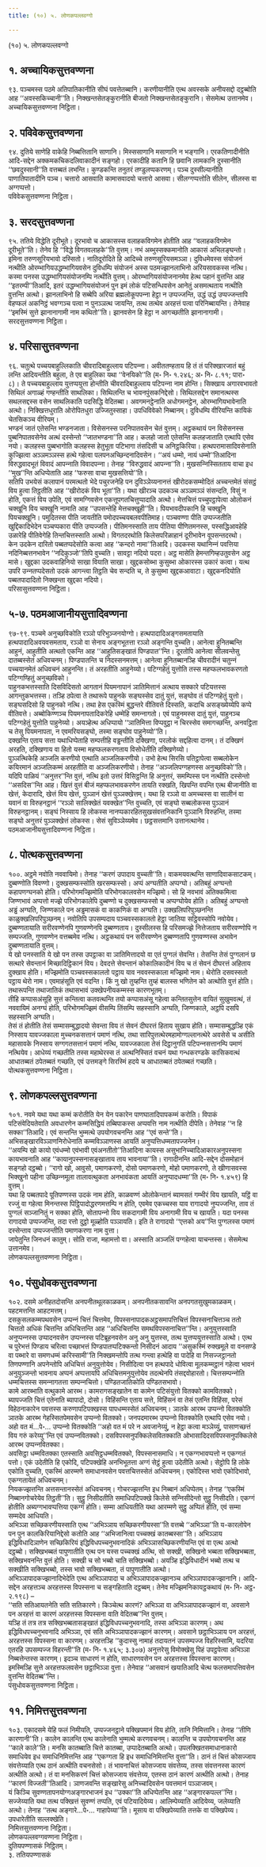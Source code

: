 ```yaml
---
title: (१०) ५. लोणकपल्‍लवग्गो

---
```

(१०) ५. लोणकपल्‍लवग्गो  


## १. अच्‍चायिकसुत्तवण्णना

९३. पञ्‍चमस्स पठमे अतिपातिकानीति सीघं पवत्तेतब्बानि। करणीयानीति एत्थ अवस्सके अनीयसद्दो दट्ठब्बोति आह ‘‘अवस्सकिच्‍चानी’’ति। निक्खन्तसेतङ्कुरानीति बीजतो निक्खन्तसेतङ्कुरानि। सेसमेत्थ उत्तानमेव।  
अच्‍चायिकसुत्तवण्णना निट्ठिता।  


## २. पविवेकसुत्तवण्णना

९४. दुतिये साणेहि वाकेहि निब्बत्तितानि साणानि। मिस्ससाणानि मसाणानि न भङ्गानि। एरकतिणादीनीति आदि-सद्देन अक्‍कमकचिकदलिवाकादीनं सङ्गहो। एरकादीहि कतानि हि छवानि लामकानि दुस्सानीति ‘‘छवदुस्सानी’’ति वत्तब्बतं लभन्ति। कुण्डकन्ति तनुतरं तण्डुलप्पकरणम्। पञ्‍च दुस्सील्यानीति पाणातिपातादीनि पञ्‍च। चत्तारो आसवाति कामासवादयो चत्तारो आसवा। सीलग्गप्पत्तोति सीलेन, सीलस्स वा अग्गप्पत्तो।  
पविवेकसुत्तवण्णना निट्ठिता।  


## ३. सरदसुत्तवण्णना

९५. ततिये विद्धेति दूरीभूते। दूरभावो च आकासस्स वलाहकविगमेन होतीति आह ‘‘वलाहकविगमेन दूरीभूते’’ति। तेनेव हि ‘‘विद्धे विगतवलाहके’’ति वुत्तम्। नभं अब्भुस्सक्‍कमानोति आकासं अभिलङ्घन्तो। इमिना तरुणसूरियभावो दस्सितो। नातिदूरोदिते हि आदिच्‍चे तरुणसूरियसमञ्‍ञा। दुविधमेवस्स संयोजनं नत्थीति ओरम्भागियउद्धम्भागियवसेन दुविधम्पि संयोजनं अस्स पठमज्झानलाभिनो अरियसावकस्स नत्थि। कस्मा पनस्स उद्धम्भागियसंयोजनम्पि नत्थीति वुत्तम्। ओरम्भागियसंयोजनानमेव हेत्थ पहानं वुत्तन्ति आह ‘‘इतरम्पी’’तिआदि, इतरं उद्धम्भागियसंयोजनं पुन इमं लोकं पटिसन्धिवसेन आनेतुं असमत्थताय नत्थीति वुत्तन्ति अत्थो। झानलाभिनो हि सब्बेपि अरिया ब्रह्मलोकूपपन्‍ना हेट्ठा न उप्पज्‍जन्ति, उद्धं उद्धं उप्पज्‍जन्तापि वेहप्फलं अकनिट्ठं भवग्गञ्‍च पत्वा न पुनञ्‍ञत्थ जायन्ति, तत्थ तत्थेव अरहत्तं पत्वा परिनिब्बायन्ति। तेनेवाह ‘‘इमस्मिं सुत्ते झानानागामी नाम कथितो’’ति। झानवसेन हि हेट्ठा न आगच्छतीति झानानागामी।  
सरदसुत्तवण्णना निट्ठिता।  


## ४. परिसासुत्तवण्णना

९६. चतुत्थे पच्‍चयबाहुल्‍लिकाति चीवरादिबाहुल्‍लाय पटिपन्‍ना। अवीततण्हताय हि तं तं परिक्खारजातं बहुं लन्ति आदियन्तीति बहुला, ते एव बाहुलिका यथा ‘‘वेनयिको’’ति (म॰ नि॰ १.२४६; अ॰ नि॰ ८.११; पारा॰ ८)। ते पच्‍चयबाहुल्‍लाय युत्तप्पयुत्ता होन्तीति चीवरादिबाहुल्‍लाय पटिपन्‍ना नाम होन्ति। सिक्खाय अगारवभावतो सिथिलं अगाळ्हं गण्हन्तीति साथलिका। सिथिलन्ति च भावनपुंसकनिद्देसो। सिथिलसद्देन समानत्थस्स सथलसद्दस्स वसेन साथलिकाति पदसिद्धि वेदितब्बा। अवगमनट्ठेनाति अधोगमनट्ठेन, ओरम्भागियभावेनाति अत्थो। निक्खित्तधुराति ओरोपितधुरा उज्‍जितुस्साहा। उपधिविवेको निब्बानम्। दुविधम्पि वीरियन्ति कायिकं चेतसिकञ्‍च वीरियम्।  
भण्डनं जातं एतेसन्ति भण्डनजाता। विसेसनस्स परनिपातवसेन चेतं वुत्तम्। अट्ठकथायं पन विसेसनस्स पुब्बनिपातवसेनेव अत्थं दस्सेन्तो ‘‘जातभण्डना’’ति आह। कलहो जातो एतेसन्ति कलहजाताति एत्थापि एसेव नयो। कलहस्स पुब्बभागोति कलहस्स हेतुभूता पटिभागा तंसदिसी च अनिट्ठकिरिया। हत्थपरामासादिवसेनाति कुज्झित्वा अञ्‍ञमञ्‍ञस्स हत्थे गहेत्वा पलपनअच्छिन्दनादिवसेन। ‘‘अयं धम्मो, नायं धम्मो’’तिआदिना विरुद्धवादभूतं विवादं आपन्‍नाति विवादपन्‍ना। तेनाह ‘‘विरुद्धवादं आपन्‍ना’’ति। मुखसन्‍निस्सितताय वाचा इध ‘‘मुख’’न्ति अधिप्पेताति आह ‘‘फरुसा वाचा मुखसत्तियो’’ति।  
सतिपि उभयेसं कलापानं परमत्थतो भेदे पचुरजनेहि पन दुविञ्‍ञेय्यनानत्तं खीरोदकसम्मोदितं अच्‍चन्तमेतं संसट्ठं विय हुत्वा तिट्ठतीति आह ‘‘खीरोदकं विय भूता’’ति। यथा खीरञ्‍च उदकञ्‍च अञ्‍ञमञ्‍ञं संसन्दति, विसुं न होति, एकत्तं विय उपेति, एवं सामग्गिवसेन एकत्तूपगतचित्तुप्पादाति अत्थो। मेत्तचित्तं पच्‍चुपट्ठापेत्वा ओलोकनं चक्खूनि विय चक्खूनि नामाति आह ‘‘उपसन्तेहि मेत्तचक्खूही’’ति। पियभावदीपकानि हि चक्खूनि पियचक्खूनि। पमुदितस्स पीति जायतीति पमोदपच्‍चयबलवपीतिमाह। पञ्‍चवण्णा पीति उप्पज्‍जतीति खुद्दिकादिभेदेन पञ्‍चप्पकारा पीति उप्पज्‍जति। पीतिमनस्साति ताय पीतिया पीणितमनस्स, पस्सद्धिआवहेहि उळारेहि पीतिवेगेहि तिन्तचित्तस्साति अत्थो। विगतदरथोति किलेसपरिळाहानं दूरीभावेन वूपसन्तदरथो।  
केन उदकेन दारितो पब्बतप्पदेसोति कत्वा आह ‘‘कन्दरो नामा’’तिआदि। उदकस्स यथानिन्‍नं पवत्तिया नदिनिब्बत्तनभावेन ‘‘नदिकुञ्‍जो’’तिपि वुच्‍चति। सावट्टा नदियो पदरा। अट्ठ मासेति हेमन्तगिम्हउतुवसेन अट्ठ मासे। खुद्दका उदकवाहिनियो साखा वियाति साखा। खुद्दकसोब्भा कुसुब्भा ओकारस्स उकारं कत्वा। यत्थ उपरि उन्‍नतप्पदेसतो उदकं आगन्त्वा तिट्ठति चेव सन्दति च, ते कुसुब्भा खुद्दकआवाटा। खुद्दकनदियोति पब्बतपादादितो निक्खन्ता खुद्दका नदियो।  
परिसासुत्तवण्णना निट्ठिता।  


## ५-७. पठमआजानीयसुत्तादिवण्णना

९७-९९. पञ्‍चमे अनुच्छविकोति रञ्‍ञो परिभुञ्‍जनयोग्गो। हत्थपादादिअङ्गसमतायाति हत्थपादादिअवयवसमताय, रञ्‍ञो वा सेनाय अङ्गभूतत्ता रञ्‍ञो अङ्गन्ति वुच्‍चति। आनेत्वा हुनितब्बन्ति आहुनं, आहुतीति अत्थतो एकन्ति आह ‘‘आहुतिसङ्खातं पिण्डपात’’न्ति। दूरतोपि आनेत्वा सीलवन्तेसु दातब्बस्सेतं अधिवचनम्। पिण्डपातन्ति च निदस्सनमत्तम्। आनेत्वा हुनितब्बानञ्हि चीवरादीनं चतुन्‍नं पच्‍चयानमेतं अधिवचनं आहुनन्ति। तं अरहतीति आहुनेय्यो। पटिग्गहेतुं युत्तोति तस्स महप्फलभावकरणतो पटिग्गण्हितुं अनुच्छविको।  
पाहुनकभत्तस्साति दिसविदिसतो आगतानं पियमनापानं ञातिमित्तानं अत्थाय सक्‍कारे पटियत्तस्स आगन्तुकभत्तस्स। तञ्हि ठपेत्वा ते तथारूपे पाहुनके सङ्घस्सेव दातुं युत्तं, सङ्घोव तं पटिग्गहेतुं युत्तो। सङ्घसदिसो हि पाहुनको नत्थि। तथा हेस एकस्मिं बुद्धन्तरे वीतिवत्ते दिस्सति, कदाचि असङ्ख्येय्येपि कप्पे वीतिवत्ते। अब्बोकिण्णञ्‍च पियमनापतादिकरेहि धम्मेहि समन्‍नागतो। एवं पाहुनमस्स दातुं युत्तं, पाहुनञ्‍च पटिग्गहेतुं युत्तोति पाहुनेय्यो। अयञ्हेत्थ अधिप्पायो ‘‘ञातिमित्ता विप्पवुट्ठा न चिरस्सेव समागच्छन्ति, अनवट्ठिता च तेसु पियमनापता, न एवमरियसङ्घो, तस्मा सङ्घोव पाहुनेय्यो’’ति।  
दक्खन्ति एताय सत्ता यथाधिप्पेताहि सम्पत्तीहि वड्ढन्तीति दक्खिणा, परलोकं सद्दहित्वा दानम्। तं दक्खिणं अरहति, दक्खिणाय वा हितो यस्मा महप्फलकरणताय विसोधेतीति दक्खिणेय्यो।  
पुञ्‍ञत्थिकेहि अञ्‍जलि करणीयो एत्थाति अञ्‍जलिकरणीयो। उभो हेत्थ सिरसि पतिट्ठापेत्वा सब्बलोकेन कयिरमानं अञ्‍जलिकम्मं अरहतीति वा अञ्‍जलिकरणीयो। तेनाह ‘‘अञ्‍जलिपग्गहणस्स अनुच्छविको’’ति।  
यदिपि पाळियं ‘‘अनुत्तर’’न्ति वुत्तं, नत्थि इतो उत्तरं विसिट्ठन्ति हि अनुत्तरं, समम्पिस्स पन नत्थीति दस्सेन्तो ‘‘असदिस’’न्ति आह। खित्तं वुत्तं बीजं महप्फलभावकरणेन तायति रक्खति, खिपन्ति वपन्ति एत्थ बीजानीति वा खेत्तं, केदारादि, खेत्तं विय खेत्तं, पुञ्‍ञानं खेत्तं पुञ्‍ञक्खेत्तम्। यथा हि रञ्‍ञो वा अमच्‍चस्स वा सालीनं वा यवानं वा विरुहनट्ठानं ‘‘रञ्‍ञो सालिक्खेतं यवक्खेत’’न्ति वुच्‍चति, एवं सङ्घो सब्बलोकस्स पुञ्‍ञानं विरुहनट्ठानम्। सङ्घं निस्साय हि लोकस्स नानप्पकारहितसुखसंवत्तनिकानि पुञ्‍ञानि विरुहन्ति, तस्मा सङ्घो अनुत्तरं पुञ्‍ञक्खेत्तं लोकस्स। सेसं सुविञ्‍ञेय्यमेव। छट्ठसत्तमानि उत्तानत्थानेव।  
पठमआजानीयसुत्तादिवण्णना निट्ठिता।  


## ८. पोत्थकसुत्तवण्णना

१००. अट्ठमे नवोति नववायिमो। तेनाह ‘‘करणं उपादाय वुच्‍चती’’ति। वाकमयवत्थन्ति साणादिवाकसाटकम्। दुब्बण्णोति विवण्णो। दुक्खसम्फस्सोति खरसम्फस्सो। अप्पं अग्घतीति अप्पग्घो। अतिबहुं अग्घन्तो कहापणग्घनको होति। परिभोगमज्झिमोति परिभोगकालवसेन मज्झिमो। सो हि नवभावं अतिक्‍कमित्वा जिण्णभावं अप्पत्तो मज्झे परिभोगकालेपि दुब्बण्णो च दुक्खसम्फस्सो च अप्पग्घोयेव होति। अतिबहुं अग्घन्तो अड्ढं अग्घति, जिण्णकाले पन अड्ढमासकं वा काकणिकं वा अग्घति। उक्खलिपरिपुञ्छनन्ति काळुक्खलिपरिपुञ्छनम्। नवोतिपि उपसम्पदाय पञ्‍चवस्सकालतो हेट्ठा जातिया सट्ठिवस्सोपि नवोयेव। दुब्बण्णतायाति सरीरवण्णेनपि गुणवण्णेनपि दुब्बण्णताय। दुस्सीलस्स हि परिसमज्झे नित्तेजताय सरीरवण्णोपि न सम्पज्‍जति, गुणवण्णेन वत्तब्बमेव नत्थि। अट्ठकथायं पन सरीरवण्णेन दुब्बण्णतापि गुणवण्णस्स अभावेन दुब्बण्णतायाति वुत्तम्।  
ये खो पनस्साति ये खो पन तस्स उपट्ठाका वा ञातिमित्तादयो वा एतं पुग्गलं सेवन्ति। तेसन्ति तेसं पुग्गलानं छ सत्थारे सेवन्तानं मिच्छादिट्ठिकानं विय। देवदत्ते सेवन्तानं कोकालिकादीनं विय च तं सेवनं दीघरत्तं अहिताय दुक्खाय होति। मज्झिमोति पञ्‍चवस्सकालतो पट्ठाय याव नववस्सकाला मज्झिमो नाम। थेरोति दसवस्सतो पट्ठाय थेरो नाम। एवमाहंसूति एवं वदन्ति। किं नु खो तुय्हन्ति तुय्हं बालस्स भणितेन को अत्थोति वुत्तं होति। तथारूपन्ति तथाजातिकं तथासभावं उक्खेपनीयकम्मस्स कारणभूतम्।  
तीहि कप्पासअंसूहि सुत्तं कन्तित्वा कतवत्थन्ति तयो कप्पासअंसू गहेत्वा कन्तितसुत्तेन वायितं सुखुमवत्थं, तं नववायिमं अनग्घं होति, परिभोगमज्झिमं वीसम्पि तिंसम्पि सहस्सानि अग्घति, जिण्णकाले, अट्ठपि दसपि सहस्सानि अग्घति।  
तेसं तं होतीति तेसं सम्मासम्बुद्धादयो सेवन्ता विय तं सेवनं दीघरत्तं हिताय सुखाय होति। सम्मासम्बुद्धञ्हि एकं निस्साय यावज्‍जकाला मुच्‍चनकसत्तानं पमाणं नत्थि, तथा सारिपुत्तत्थेरमहामोग्गल्‍लानत्थेरे अवसेसे च असीति महासावके निस्साय सग्गगतसत्तानं पमाणं नत्थि, यावज्‍जकाला तेसं दिट्ठानुगतिं पटिपन्‍नसत्तानम्पि पमाणं नत्थियेव। आधेय्यं गच्छतीति तस्स महाथेरस्स तं अत्थनिस्सितं वचनं यथा गन्धकरण्डके कासिकवत्थं आधातब्बतं ठपेतब्बतं गच्छति, एवं उत्तमङ्गे सिरस्मिं हदये च आधातब्बतं ठपेतब्बतं गच्छति।  
पोत्थकसुत्तवण्णना निट्ठिता।  


## ९. लोणकपल्‍लसुत्तवण्णना

१०१. नवमे यथा यथा कम्मं करोतीति येन येन पकारेन पाणघातादिपापकम्मं करोति। विपाकं पटिसंवेदियतेवाति अवधारणेन कम्मसिद्धियं तब्बिपाकस्स अप्पवत्ति नाम नत्थीति दीपेति। तेनेवाह ‘‘न हि सक्‍का’’तिआदि। एवं सन्तन्ति भुम्मत्थे उपयोगवचनन्ति आह ‘‘एवं सन्ते’’ति। अभिसङ्खारविञ्‍ञाणनिरोधेनाति कम्मविञ्‍ञाणस्स आयतिं अनुप्पत्तिधम्मतापज्‍जनेन।  
‘‘अयम्पि खो कायो एवंधम्मो एवंभावी एवंअनतीतो’’तिआदिना कायस्स असुभानिच्‍चादिआकारअनुपस्सना कायभावनाति आह ‘‘कायानुपस्सनासङ्खाताय ताय भावनाया’’ति। रागादीनन्ति आदि-सद्देन दोसमोहानं सङ्गहो दट्ठब्बो। ‘‘रागो खो, आवुसो, पमाणकरणो, दोसो पमाणकरणो, मोहो पमाणकरणो, ते खीणासवस्स भिक्खुनो पहीना उच्छिन्‍नमूला तालावत्थुकता अनभावंकता आयतिं अनुप्पादधम्मा’’ति (म॰ नि॰ १.४५९) हि वुत्तम्।  
यथा हि पब्बतपादे पूतिपण्णस्स उदकं नाम होति, काळवण्णं ओलोकेन्तानं ब्यामसतं गम्भीरं विय खायति, यट्ठिं वा रज्‍जुं वा गहेत्वा मिनन्तस्स पिट्ठिपादोद्धरणमत्तम्पि न होति, एवमेव एकच्‍चस्स याव रागादयो नुप्पज्‍जन्ति, ताव तं पुग्गलं सञ्‍जानितुं न सक्‍का होति, सोतापन्‍नो विय सकदागामी विय अनागामी विय च खायति। यदा पनस्स रागादयो उप्पज्‍जन्ति, तदा रत्तो दुट्ठो मूळ्होति पञ्‍ञायति। इति ते रागादयो ‘‘एत्तको अय’’न्ति पुग्गलस्स पमाणं दस्सेन्ताव उप्पज्‍जन्तीति पमाणकरणा नाम वुत्ता।  
जापेतुन्ति जिनधनं कातुम्। सोति राजा, महामत्तो वा। अस्साति अञ्‍जलिं पग्गहेत्वा याचन्तस्स। सेसमेत्थ उत्तानमेव।  
लोणकपल्‍लसुत्तवण्णना निट्ठिता।  


## १०. पंसुधोवकसुत्तवण्णना

१०२. दसमे अनीहतदोसन्ति अनपनीतथूलकाळकम्। अनपनीतकसावन्ति अनपगतसुखुमकाळकम्। पहटमत्तन्ति आहटमत्तम्।  
दसकुसलकम्मपथवसेन उप्पन्‍नं चित्तं चित्तमेव, विपस्सनापादकअट्ठसमापत्तिचित्तं विपस्सनाचित्तञ्‍च ततो चित्ततो अधिकं चित्तन्ति अधिचित्तन्ति आह ‘‘अधिचित्तन्ति समथविपस्सनाचित्त’’न्ति। अनुयुत्तस्साति अनुप्पन्‍नस्स उप्पादनवसेन उप्पन्‍नस्स पटिब्रूहनवसेन अनु अनु युत्तस्स, तत्थ युत्तप्पयुत्तस्साति अत्थो। एत्थ च पुरेभत्तं पिण्डाय चरित्वा पच्छाभत्तं पिण्डपातप्पटिक्‍कन्तो निसीदनं आदाय ‘‘असुकस्मिं रुक्खमूले वा वनसण्डे वा पब्भारे वा समणधम्मं करिस्सामी’’ति निक्खमन्तोपि तत्थ गन्त्वा हत्थेहि वा पादेहि वा निसज्‍जट्ठानतो तिणपण्णानि अपनेन्तोपि अधिचित्तं अनुयुत्तोयेव। निसीदित्वा पन हत्थपादे धोवित्वा मूलकम्मट्ठानं गहेत्वा भावनं अनुयुञ्‍जन्तो भावनाय अप्पनं अप्पत्तायपि अधिचित्तमनुयुत्तोयेव तदत्थेनपि तंसद्दवोहारतो। चित्तसम्पन्‍नोति धम्मचित्तस्स समन्‍नागतत्ता सम्पन्‍नचित्तो। पण्डितजातिकोति पण्डितसभावो।  
कामे आरब्भाति वत्थुकामे आरब्भ। कामरागसङ्खातेन वा कामेन पटिसंयुत्तो वितक्‍को कामवितक्‍को। ब्यापज्‍जति चित्तं एतेनाति ब्यापादो, दोसो। विहिंसन्ति एताय सत्ते, विहिंसनं वा तेसं एतन्ति विहिंसा, परेसं विहेठनाकारेन पवत्तस्स करुणापटिपक्खस्स पापधम्मस्सेतं अधिवचनम्। ञातके आरब्भ उप्पन्‍नो वितक्‍कोति ञातके आरब्भ गेहस्सितपेमवसेन उप्पन्‍नो वितक्‍को। जनपदमारब्भ उप्पन्‍नो वितक्‍कोति एत्थापि एसेव नयो। अहो वत मं…पे॰… उप्पन्‍नो वितक्‍कोति ‘‘अहो वत मं परे न अवजानेय्युं, न हेट्ठा कत्वा मञ्‍ञेय्युं, पासाणच्छत्तं विय गरुं करेय्यु’’न्ति एवं उप्पन्‍नवितक्‍को। दसविपस्सनुपक्‍किलेसवितक्‍काति ओभासादिदसविपस्सनुपक्‍किलेसे आरब्भ उप्पन्‍नवितक्‍का।  
अवसिट्ठा धम्मवितक्‍का एतस्साति अवसिट्ठधम्मवितक्‍को, विपस्सनासमाधि। न एकग्गभावप्पत्तो न एकग्गतं पत्तो। एकं उदेतीति हि एकोदि, पटिपक्खेहि अनभिभूतत्ता अग्गं सेट्ठं हुत्वा उदेतीति अत्थो। सेट्ठोपि हि लोके एकोति वुच्‍चति, एकस्मिं आरम्मणे समाधानवसेन पवत्तचित्तस्सेतं अधिवचनम्। एकोदिस्स भावो एकोदिभावो, एकग्गतायेतं अधिवचनम्।  
नियकज्झत्तन्ति अत्तसन्तानस्सेतं अधिवचनम्। गोचरज्झत्तन्ति इध निब्बानं अधिप्पेतम्। तेनाह ‘‘एकस्मिं निब्बानगोचरेयेव तिट्ठती’’ति। सुट्ठु निसीदतीति समाधिपटिपक्खे किलेसे सन्‍निसीदेन्तो सुट्ठु निसीदति। एकग्गं होतीति अब्यग्गभावप्पत्तिया एकग्गं होति। सम्मा आधियतीति यथा आरम्मणे सुट्ठु अप्पितं होति, एवं सम्मा सम्मदेव आधियति।  
अभिञ्‍ञा सच्छिकरणीयस्साति एत्थ ‘‘अभिञ्‍ञाय सच्छिकरणीयस्सा’’ति वत्तब्बे ‘‘अभिञ्‍ञा’’ति य-कारलोपेन पन पुन कालकिरियानिद्देसो कतोति आह ‘‘अभिजानित्वा पच्‍चक्खं कातब्बस्सा’’ति। अभिञ्‍ञाय इद्धिविधादिञाणेन सच्छिकिरियं इद्धिविधपच्‍चनुभवनादिकं अभिञ्‍ञासच्छिकरणीयन्ति एवं वा एत्थ अत्थो दट्ठब्बो। सक्खिभब्बतं पापुणातीति एत्थ पन यस्स पच्‍चक्खं अत्थि, सो सक्खी, सक्खिनो भब्बता सक्खिभब्बता, सक्खिभवनन्ति वुत्तं होति। सक्खी च सो भब्बो चाति सक्खिभब्बो। अयञ्हि इद्धिविधादीनं भब्बो तत्थ च सक्खीति सक्खिभब्बो, तस्स भावो सक्खिभब्बता, तं पापुणातीति अत्थो।  
अभिञ्‍ञापादकज्झानादिभेदेति एत्थ अभिञ्‍ञापादा च अभिञ्‍ञापादकज्झानञ्‍च अभिञ्‍ञापादकज्झानानि। आदि-सद्देन अरहत्तञ्‍च अरहत्तस्स विपस्सना च सङ्गहिताति दट्ठब्बम्। तेनेव मज्झिमनिकायट्ठकथायं (म॰ नि॰ अट्ठ॰ २.१९८) –  
‘‘सति सतिआयतनेति सति सतिकारणे। किञ्‍चेत्थ कारणं? अभिञ्‍ञा वा अभिञ्‍ञापादकज्झानं वा, अवसाने पन अरहत्तं वा कारणं अरहत्तस्स विपस्सना वाति वेदितब्ब’’न्ति वुत्तम्।  
यञ्हि तं तत्र तत्र सक्खिभब्बतासङ्खातं इद्धिविधपच्‍चनुभवनादि, तस्स अभिञ्‍ञा कारणम्। अथ इद्धिविधपच्‍चनुभवनादि अभिञ्‍ञा, एवं सति अभिञ्‍ञापादकज्झानं कारणम्। अवसाने छट्ठाभिञ्‍ञाय पन अरहत्तं, अरहत्तस्स विपस्सना वा कारणम्। अरहत्तञ्हि ‘‘कुदास्सु नामाहं तदायतनं उपसम्पज्‍ज विहरिस्सामि, यदरिया एतरहि उपसम्पज्‍ज विहरन्ती’’ति (म॰ नि॰ १.४६५; ३.३०७) अनुत्तरेसु विमोक्खेसु पिहं उपट्ठपेत्वा अभिञ्‍ञा निब्बत्तेन्तस्स कारणम्। इदञ्‍च साधारणं न होति, साधारणवसेन पन अरहत्तस्स विपस्सना कारणम्। इमस्मिञ्हि सुत्ते अरहत्तफलवसेन छट्ठाभिञ्‍ञा वुत्ता। तेनेवाह ‘‘आसवानं खयातिआदि चेत्थ फलसमापत्तिवसेन वुत्तन्ति वेदितब्ब’’न्ति।  
पंसुधोवकसुत्तवण्णना निट्ठिता।  


## ११. निमित्तसुत्तवण्णना

१०३. एकादसमे येहि फलं निमीयति, उप्पज्‍जनट्ठाने पक्खिपमानं विय होति, तानि निमित्तानि। तेनाह ‘‘तीणि कारणानी’’ति। कालेन कालन्ति एत्थ कालेनाति भुम्मत्थे करणवचनम्। कालन्ति च उपयोगवचनन्ति आह ‘‘काले काले’’ति। मनसि कातब्बाति चित्ते कातब्बा, उप्पादेतब्बाति अत्थो। उपलक्खितसमाधानाकारो समाधियेव इध समाधिनिमित्तन्ति आह ‘‘एकग्गता हि इध समाधिनिमित्तन्ति वुत्ता’’ति। ठानं तं चित्तं कोसज्‍जाय संवत्तेय्याति एत्थ ठानं अत्थीति वचनसेसो। तं भावनाचित्तं कोसज्‍जाय संवत्तेय्य, तस्स संवत्तनस्स कारणं अत्थीति अत्थो। तं वा मनसिकरणं चित्तं कोसज्‍जाय संवत्तेय्य, एतस्स ठानं कारणं अत्थीति अत्थो। तेनाह ‘‘कारणं विज्‍जती’’तिआदि। ञाणजवन्ति सङ्खारेसु अनिच्‍चादिवसेन पवत्तमानं पञ्‍ञाजवम्।  
यं किञ्‍चि सुवण्णतापनयोग्गअङ्गारभाजनं इध ‘‘उक्‍का’’ति अधिप्पेतन्ति आह ‘‘अङ्गारकपल्‍ल’’न्ति। सज्‍जेय्याति यथा तत्थ पक्खित्तं सुवण्णं तप्पति, एवं पटियादियेय्य। आलिम्पेय्याति आदियेय्य, जलेय्याति अत्थो। तेनाह ‘‘तत्थ अङ्गारे…पे॰… गाहापेय्या’’ति। मूसाय वा पक्खिपेय्याति तत्तके वा पक्खिपेय्य। उपधारेतीति सल्‍लक्खेति।  
निमित्तसुत्तवण्णना निट्ठिता।  
लोणकपल्‍लवग्गवण्णना निट्ठिता।  
दुतियपण्णासकं निट्ठितम्।  
३. ततियपण्णासकं  